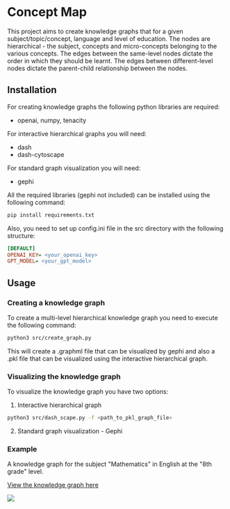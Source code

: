 # Concept Map

This project aims to create knowledge graphs that for a given subject/topic/concept, language and level of education. The nodes are hierarchical - the subject, concepts and micro-concepts belonging to the various concepts. The edges between the same-level nodes dictate the order in which they should be learnt. The edges between different-level nodes dictate the parent-child relationship between the nodes.

## Installation

For creating knowledge graphs the following python libraries are required:
- openai, numpy, tenacity

For interactive hierarchical graphs you will need:
- dash
- dash\-cytoscape

For standard graph visualization you will need:
- gephi

All the required libraries (gephi not included) can be installed using the following command:
```bash
pip install requirements.txt
```

Also, you need to set up config.ini file in the src directory with the following structure:
```ini
[DEFAULT]
OPENAI_KEY= <your_openai_key>
GPT_MODEL= <your_gpt_model>
```

## Usage

### Creating a knowledge graph

To create a multi-level hierarchical knowledge graph you need to execute the following command:

```bash
python3 src/create_graph.py
```

This will create a .graphml file that can be visualized by gephi and also a .pkl file that can be visualized using the interactive hierarchical graph.

### Visualizing the knowledge graph

To visualize the knowledge graph you have two options:

1. Interactive hierarchical graph
```bash 
python3 src/dash_scape.py -f <path_to_pkl_graph_file>
```

2. Standard graph visualization - Gephi

### Example

A knowledge graph for the subject "Mathematics" in English at the "8th grade" level.

[View the knowledge graph here](docs/example_graph.pdf)

![](docs/example_graph.gif)



